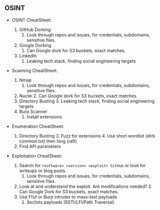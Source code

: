 
## OSINT

- OSINT CheatSheet:
    1. GitHub Dorking
	    1. Look through repos and issues, for credentials, subdomains, sensitive files.
    2. Google Dorking
	    1. Can Google dork for S3 buckets, exact matches.
    3. LinkedIn
	    1. Leaking tech stack, finding social engineering targets


- Scanning CheatSheet:
    1. Nmap
	    1. Look through repos and issues, for credentials, subdomains, sensitive files.
    2. Nuclei
	    2. Can Google dork for S3 buckets, exact matches.
    3. Directory Busting
	    3. Leaking tech stack, finding social engineering targets
	4. Burp Scanner
		1. Install extensions 

- Enumeration CheatSheet:
    1. Directory Busting 
	    3. Fuzz for extensions
	    4. Use short wordlist (dirb common.txt) then long (raft)
	2. Find API parameters


- Exploitation CheatSheet:
    1. Search for  `<software> <version> <exploit> GitHub`   or look for writeups or blog posts.
	    1. Look through repos and issues, for credentials, subdomains, sensitive files.
    2. Look at and understand the exploit. Are modifications needed?
	    2. Can Google Dork for S3 buckets, exact matches.
	3. Use Ffuf or Burp intruder to mass-test payloads
		1. Seclists payloads (SSTI/LFI/Path Traversal)






